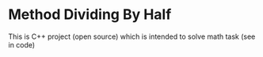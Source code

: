 # Method Dividing By Half

This is C++ project (open source) which is intended to solve math task (see in code)
